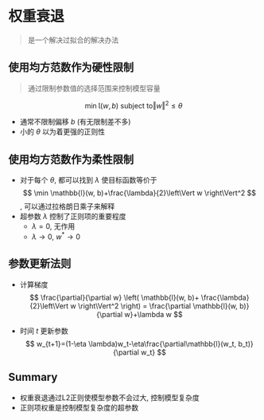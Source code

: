 # 权重衰退

> 是一个解决过拟合的解决办法

## 使用均方范数作为硬性限制

> 通过限制参数值的选择范围来控制模型容量

$$
\min \mathbb{l}(w, b) \text{ subject to} \left\Vert w \right\Vert^2 \leq \theta
$$

- 通常不限制偏移 $b$ (有无限制差不多)
- 小的 $\theta$ 以为着更强的正则性

## 使用均方范数作为柔性限制

- 对于每个 $\theta$, 都可以找到 $\lambda$ 使目标函数等价于
$$
\min \mathbb{l}(w, b)+\frac{\lambda}{2}\left\Vert w \right\Vert^2
$$
, 可以通过拉格朗日乘子来解释
- 超参数 $\lambda$ 控制了正则项的重要程度
    - $\lambda=0$, 无作用
    - $\lambda \to 0$, $w^* \to 0$

## 参数更新法则

- 计算梯度
$$
\frac{\partial}{\partial w}
\left( 
\mathbb{l}(w, b)+ \frac{\lambda}{2}\left\Vert w \right\Vert^2    
\right)
=
\frac{\partial \mathbb{l}(w, b)}{\partial w}+\lambda w
$$

- 时间 $t$ 更新参数
$$
w_{t+1}=(1-\eta \lambda)w_t-\eta\frac{\partial\mathbb{l}(w_t, b_t)}{\partial w_t}
$$

## Summary

- 权重衰退通过L2正则使模型参数不会过大, 控制模型复杂度
- 正则项权重是控制模型复杂度的超参数